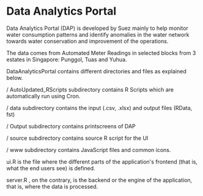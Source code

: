 # Data Analytics Portal
Data Analytics Portal (DAP) is developed by Suez mainly to help monitor water consumption patterns and identify anomalies 
in the water network towards water conservation and improvement of the operations.

The data comes from Automated Meter Readings in selected blocks from 3 estates in Singapore: Punggol, Tuas and Yuhua.

DataAnalyticsPortal contains different directories and files as explained below.

/ AutoUpdated_RScripts subdirectory contains R Scripts which are automatically run using Cron.

/ data subdirectory contains the input (.csv, .xlsx) and output files (RData, fst)

/ Output subdirectory contains printscreens of DAP

/ source subdirectory contains source R script for the UI

/ www subdirectory contains JavaScript files and common icons.

ui.R is the file where the different parts of the application's frontend (that is, what the end users see) is defined. 

server.R , on the contrary, is the backend or the engine of the application, that is, where the data is processed.


